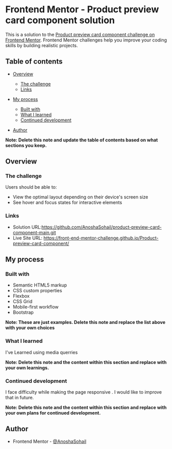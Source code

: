 # Frontend Mentor - Product preview card component solution

This is a solution to the [Product preview card component challenge on Frontend Mentor](https://www.frontendmentor.io/challenges/product-preview-card-component-GO7UmttRfa). Frontend Mentor challenges help you improve your coding skills by building realistic projects. 

## Table of contents

- [Overview](#overview)
  - [The challenge](#the-challenge)
  - [Links](#links)
- [My process](#my-process)
  - [Built with](#built-with)
  - [What I learned](#what-i-learned)
  - [Continued development](#continued-development)
 
- [Author](#author)


**Note: Delete this note and update the table of contents based on what sections you keep.**

## Overview

### The challenge

Users should be able to:

- View the optimal layout depending on their device's screen size
- See hover and focus states for interactive elements



### Links

- Solution URL:https://github.com/AnoshaSohail/product-preview-card-component-main.git
- Live Site URL:  https://front-end-mentor-challenge.github.io/Product-preview-card-component/

## My process

### Built with

- Semantic HTML5 markup
- CSS custom properties
- Flexbox
- CSS Grid
- Mobile-first workflow
- Bootstrap

**Note: These are just examples. Delete this note and replace the list above with your own choices**

### What I learned

I've Learned using media querries 

**Note: Delete this note and the content within this section and replace with your own learnings.**

### Continued development

I face difficulty while making the page responsive . I would like to improve that in future.

**Note: Delete this note and the content within this section and replace with your own plans for continued development.**

## Author
- Frontend Mentor - [@AnoshaSohail](https://www.frontendmentor.io/profile/AnoshaSohail)
